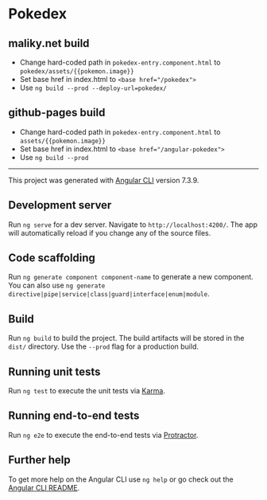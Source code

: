 # Pokedex

## maliky.net build

- Change hard-coded path in `pokedex-entry.component.html` to `pokedex/assets/{{pokemon.image}}`
- Set base href in index.html to `<base href="/pokedex">`
- Use `ng build --prod --deploy-url=pokedex/`

## github-pages build

- Change hard-coded path in `pokedex-entry.component.html` to `assets/{{pokemon.image}}`
- Set base href in index.html to `<base href="/angular-pokedex">`
- Use `ng build --prod`

---

This project was generated with [Angular CLI](https://github.com/angular/angular-cli) version 7.3.9.

## Development server

Run `ng serve` for a dev server. Navigate to `http://localhost:4200/`. The app will automatically reload if you change any of the source files.

## Code scaffolding

Run `ng generate component component-name` to generate a new component. You can also use `ng generate directive|pipe|service|class|guard|interface|enum|module`.

## Build

Run `ng build` to build the project. The build artifacts will be stored in the `dist/` directory. Use the `--prod` flag for a production build.

## Running unit tests

Run `ng test` to execute the unit tests via [Karma](https://karma-runner.github.io).

## Running end-to-end tests

Run `ng e2e` to execute the end-to-end tests via [Protractor](http://www.protractortest.org/).

## Further help

To get more help on the Angular CLI use `ng help` or go check out the [Angular CLI README](https://github.com/angular/angular-cli/blob/master/README.md).
